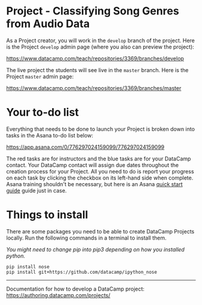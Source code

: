 # Project - Classifying Song Genres from Audio Data

As a Project creator, you will work in the `develop` branch of the project. Here is the Project `develop` admin page (where you also can preview the project):

https://www.datacamp.com/teach/repositories/3369/branches/develop

The live project the students will see live in the `master` branch. Here is the Project `master` admin page: 

https://www.datacamp.com/teach/repositories/3369/branches/master

# Your to-do list

Everything that needs to be done to launch your Project is broken down into tasks in the Asana to-do list below:

https://app.asana.com/0/776297024159099/776297024159099

The red tasks are for instructors and the blue tasks are for your DataCamp contact. Your DataCamp contact will assign due dates throughout the creation process for your Project. All you need to do is report your progress on each task by clicking the checkbox on its left-hand side when complete. Asana training shouldn't be necessary, but here is an Asana [quick start guide](https://asana.com/guide/get-started/begin/quick-start) guide just in case.

# Things to install

There are some packages you need to be able to create DataCamp Projects locally. Run the following commands in a terminal to install them.

*You might need to change pip into pip3 depending on how you installed python.*

```
pip install nose
pip install git+https://github.com/datacamp/ipython_nose
```

---

Documentation for how to develop a DataCamp project: https://authoring.datacamp.com/projects/
